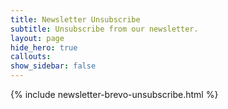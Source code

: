 ```yaml
---
title: Newsletter Unsubscribe
subtitle: Unsubscribe from our newsletter.
layout: page
hide_hero: true
callouts: 
show_sidebar: false
---
```


{% include newsletter-brevo-unsubscribe.html %}